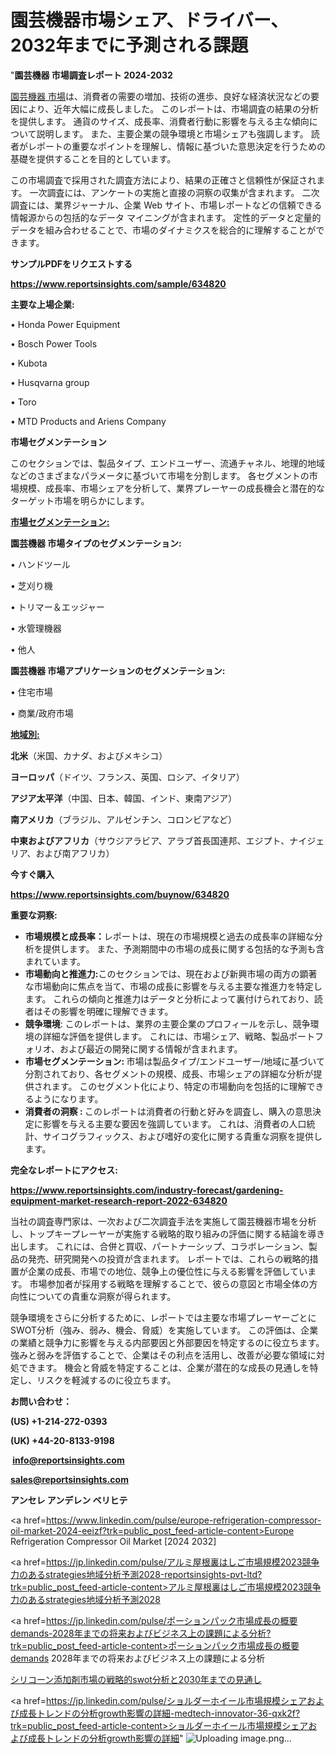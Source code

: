 # 園芸機器市場シェア、ドライバー、2032年までに予測される課題

"<strong>園芸機器 市場調査レポート 2024-2032</strong>

<a href=https://www.reportsinsights.com/sample/634820>園芸機器 市場</a>は、消費者の需要の増加、技術の進歩、良好な経済状況などの要因により、近年大幅に成長しました。 このレポートは、市場調査の結果の分析を提供します。 通貨のサイズ、成長率、消費者行動に影響を与える主な傾向について説明します。 また、主要企業の競争環境と市場シェアも強調します。 読者がレポートの重要なポイントを理解し、情報に基づいた意思決定を行うための基礎を提供することを目的としています。

この市場調査で採用された調査方法により、結果の正確さと信頼性が保証されます。 一次調査には、アンケートの実施と直接の洞察の収集が含まれます。 二次調査には、業界ジャーナル、企業 Web サイト、市場レポートなどの信頼できる情報源からの包括的なデータ マイニングが含まれます。 定性的データと定量的データを組み合わせることで、市場のダイナミクスを総合的に理解することができます。

<strong><b>サンプルPDFをリクエストする</b></strong>

<a href=https://www.reportsinsights.com/sample/634820><strong><u>https://www.reportsinsights.com/sample/634820</u></strong></a>

<strong>主要な上場企業:</strong>

• Honda Power Equipment

• Bosch Power Tools

• Kubota

• Husqvarna group

• Toro

• MTD Products and Ariens Company

<strong>市場セグメンテーション</strong>

このセクションでは、製品タイプ、エンドユーザー、流通チャネル、地理的地域などのさまざまなパラメータに基づいて市場を分割します。 各セグメントの市場規模、成長率、市場シェアを分析して、業界プレーヤーの成長機会と潜在的なターゲット市場を明らかにします。

<strong><u>市場セグメンテーション</u></strong><strong><u>:</u></strong>

<strong>園芸機器 市場タイプのセグメンテーション:</strong>

• ハンドツール

• 芝刈り機

• トリマー＆エッジャー

• 水管理機器

• 他人

<strong>園芸機器 市場アプリケーションのセグメンテーション:</strong>

• 住宅市場

• 商業/政府市場

<strong><u>地域別</u></strong><strong><u>:</u></strong>

<strong>北米</strong>（米国、カナダ、およびメキシコ）

<strong>ヨーロッパ</strong>（ドイツ、フランス、英国、ロシア、イタリア）

<strong>アジア太平洋</strong>（中国、日本、韓国、インド、東南アジア）

<strong>南アメリカ</strong>（ブラジル、アルゼンチン、コロンビアなど）

<strong>中東およびアフリカ</strong>（サウジアラビア、アラブ首長国連邦、エジプト、ナイジェリア、および南アフリカ）

<strong>今すぐ購入</strong>

<a href=https://www.reportsinsights.com/buynow/634820><strong><u>https://www.reportsinsights.com/buynow/634820</u></strong></a>

<strong>重要な洞察:</strong>
<ul>
  <li><strong>市場規模と成長率：</strong>レポートは、現在の市場規模と過去の成長率の詳細な分析を提供します。 また、予測期間中の市場の成長に関する包括的な予測も含まれています。</li>
  <li><strong>市場動向と推進力:</strong>このセクションでは、現在および新興市場の両方の顕著な市場動向に焦点を当て、市場の成長に影響を与える主要な推進力を特定します。 これらの傾向と推進力はデータと分析によって裏付けられており、読者はその影響を明確に理解できます。</li>
  <li><strong>競争環境</strong>: このレポートは、業界の主要企業のプロフィールを示し、競争環境の詳細な評価を提供します。 これには、市場シェア、戦略、製品ポートフォリオ、および最近の開発に関する情報が含まれます。</li>
  <li><strong>市場セグメンテーション: </strong>市場は製品タイプ/エンドユーザー/地域に基づいて分割されており、各セグメントの規模、成長、市場シェアの詳細な分析が提供されます。 このセグメント化により、特定の市場動向を包括的に理解できるようになります。</li>
  <li><strong>消費者の洞察 : </strong>このレポートは消費者の行動と好みを調査し、購入の意思決定に影響を与える主要な要因を強調しています。 これは、消費者の人口統計、サイコグラフィックス、および嗜好の変化に関する貴重な洞察を提供します。</li>
</ul>
<strong>完全なレポートにアクセス:</strong>

<a href=https://www.reportsinsights.com/industry-forecast/gardening-equipment-market-research-report-2022-634820><strong><u><b>https://www.reportsinsights.com/industry-forecast/gardening-equipment-market-research-report-2022-634820</b></u></strong></a>

当社の調査専門家は、一次および二次調査手法を実施して園芸機器市場を分析し、トップキープレーヤーが実施する戦略的取り組みの評価に関する結論を導き出します。 これには、合併と買収、パートナーシップ、コラボレーション、製品の発売、研究開発への投資が含まれます。 レポートでは、これらの戦略的措置が企業の成長、市場での地位、競争上の優位性に与える影響を評価しています。 市場参加者が採用する戦略を理解することで、彼らの意図と市場全体の方向性についての貴重な洞察が得られます。

競争環境をさらに分析するために、レポートでは主要な市場プレーヤーごとにSWOT分析（強み、弱み、機会、脅威）を実施しています。 この評価は、企業の業績と競争力に影響を与える内部要因と外部要因を特定するのに役立ちます。 強みと弱みを評価することで、企業はその利点を活用し、改善が必要な領域に対処できます。 機会と脅威を特定することは、企業が潜在的な成長の見通しを特定し、リスクを軽減するのに役立ちます。

<strong>お問い合わせ：</strong>

<strong>(US) +1-214-272-0393</strong>

<strong>(UK) +44-20-8133-9198</strong>

<strong> </strong><a href=info@reportsinsights.com><strong><u>info@reportsinsights.com</u></strong></a>

<a href=sales@reportsinsights.com><strong><u>sales@reportsinsights.com</u></strong></a>

<strong>アンセレ アンデレン ベリヒテ</strong>

<a href=https://www.linkedin.com/pulse/europe-refrigeration-compressor-oil-market-2024-eeizf?trk=public_post_feed-article-content>Europe Refrigeration Compressor Oil Market [2024 2032]</a>

<a href=https://jp.linkedin.com/pulse/アルミ屋根裏はしご市場規模2023競争力のあるstrategies地域分析予測2028-reportsinsights-pvt-ltd?trk=public_post_feed-article-content>アルミ屋根裏はしご市場規模2023競争力のあるstrategies地域分析予測2028</a>

<a href=https://jp.linkedin.com/pulse/ポーションパック市場成長の概要demands-2028年までの将来およびビジネス上の課題による分析?trk=public_post_feed-article-content>ポーションパック市場成長の概要demands 2028年までの将来およびビジネス上の課題による分析</a>

<a href=https://www.linkedin.com/pulse/シリコーン添加剤市場の戦略的swot分析と2030年までの見通し-healthscope-news-245/>シリコーン添加剤市場の戦略的swot分析と2030年までの見通し</a>

<a href=https://jp.linkedin.com/pulse/ショルダーホイール市場規模シェアおよび成長トレンドの分析growth影響の詳細-medtech-innovator-36-qxk2f?trk=public_post_feed-article-content>ショルダーホイール市場規模シェアおよび成長トレンドの分析growth影響の詳細</a>"
![Uploading image.png…]()
